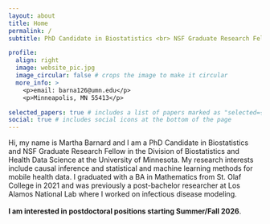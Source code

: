 ```yaml
---
layout: about
title: Home
permalink: /
subtitle: PhD Candidate in Biostatistics <br> NSF Graduate Research Fellow 

profile:
  align: right
  image: website_pic.jpg
  image_circular: false # crops the image to make it circular
  more_info: >
    <p>email: barna126@umn.edu</p>
    <p>Minneapolis, MN 55413</p>

selected_papers: true # includes a list of papers marked as "selected={true}"
social: true # includes social icons at the bottom of the page
---
```


Hi, my name is Martha Barnard and I am a PhD Candidate in Biostatistics and NSF Graduate Research Fellow in the Division of Biostatistics and Health Data Science at the University of Minnesota. My research interests include causal inference and statistical and machine learning methods for mobile health data. I graduated with a BA in Mathematics from St. Olaf College in 2021 and was previously a post-bachelor researcher at Los Alamos National Lab where I worked on infectious disease modeling. \
\
**I am interested in postdoctoral positions starting Summer/Fall 2026**.

<!---
Put your address / P.O. box / other info right below your picture. You can also disable any of these elements by editing `profile` property of the YAML header of your `_pages/about.md`. Edit `_bibliography/papers.bib` and Jekyll will render your [publications page](/al-folio/publications/) automatically.

Link to your social media connections, too. This theme is set up to use [Font Awesome icons](https://fontawesome.com/) and [Academicons](https://jpswalsh.github.io/academicons/), like the ones below. Add your Facebook, Twitter, LinkedIn, Google Scholar, or just disable all of them.
-->
